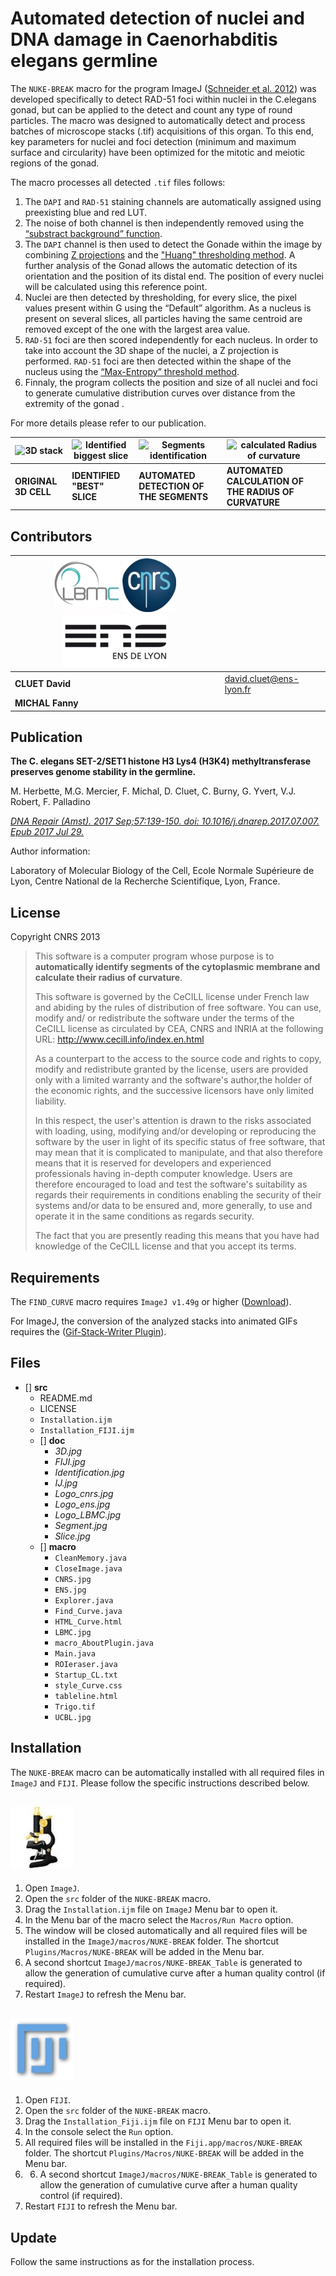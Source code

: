 Automated detection of nuclei and DNA damage in Caenorhabditis elegans germline
===

The `NUKE-BREAK` macro for the program ImageJ ([Schneider et al. 2012](https://www.ncbi.nlm.nih.gov/pmc/articles/PMC5554542/)) was developed specifically to detect RAD-51 foci within nuclei in the C.elegans gonad, but can be applied to the detect and count any type of round particles. The macro was designed to automatically detect and process batches of microscope stacks (.tif) acquisitions of this organ. To this end, key parameters for nuclei and foci detection (minimum and maximum surface and circularity) have been optimized for the mitotic and meiotic regions of the gonad.


The macro processes all detected `.tif` files follows:
1. The `DAPI` and `RAD-51` staining channels are automatically assigned using preexisting blue and red LUT.
2. The noise of both channel is then independently removed using the [“substract background” function](http://ieeexplore.ieee.org/document/1654163/?reload=true).
3. The `DAPI` channel is then used to detect the Gonade within the image by combining [Z projections](https://www.biotechniques.com/biotechniques/BiotechniquesJournal/supplements/2007/July/ImageJ-for-microscopy/biotechniques-42894.html) and the ["Huang" thresholding method](https://pdfs.semanticscholar.org/8906/64d6e7861253bd8c36d0e9079f96c9f22d67.pdf). A further analysis of the Gonad allows the automatic detection of its orientation and the position of its distal end. The position of every nuclei will be calculated using this reference point.
4. Nuclei are then detected by thresholding, for every slice, the pixel values present within G using the “Default” algorithm. As a nucleus is present on several slices, all particles having the same centroid are removed except of the one with the largest area value.
5. `RAD-51` foci are then scored independently for each nucleus. In order to take into account the 3D shape of the nuclei, a Z projection is performed. `RAD-51` foci are then detected within the shape of the nucleus using the [“Max-Entropy” threshold method](https://www.sciencedirect.com/science/article/pii/0734189X85901252).
6. Finnaly, the program collects the position and size of all nuclei and foci to generate cumulative distribution curves over distance from the extremity of the gonad .

For more details please refer to our publication.

|![3D stack](src/doc/3D.jpg)|![Identified biggest slice](src/doc/Slice.jpg)|![Segments identification](src/doc/Identification.jpg)|![calculated Radius of curvature](src/doc/Segment.jpg)
|-------------------------------------|-----------------------------------|-----------------------------------|-----------------------------------|
|**ORIGINAL 3D CELL**   |**IDENTIFIED "BEST" SLICE**   |**AUTOMATED DETECTION OF THE SEGMENTS**   |**AUTOMATED CALCULATION OF THE RADIUS OF CURVATURE**   |

**Contributors**
--

| ![LBMC Logo](src/doc/Logo_LBMC.jpg) ![CNRS Logo](src/doc/Logo_cnrs.jpg) ![ENS Logo](src/doc/Logo_ens.jpg) ||
|-----------------------------|------------|
|**CLUET David**|     [david.cluet@ens-lyon.fr](david.cluet@ens-lyon.fr)|
|**MICHAL Fanny**|     |


**Publication**
--


**The C. elegans SET-2/SET1 histone H3 Lys4 (H3K4) methyltransferase preserves genome stability in the germline.**

M. Herbette, M.G. Mercier, F. Michal, D. Cluet, C. Burny, G. Yvert, V.J. Robert, F. Palladino


[*DNA Repair (Amst). 2017 Sep;57:139-150. doi: 10.1016/j.dnarep.2017.07.007. Epub 2017 Jul 29.*](https://www.sciencedirect.com/science/article/pii/S1568786417302707?via%3Dihub)

Author information:

Laboratory of Molecular Biology of the Cell, Ecole Normale Supérieure de Lyon,
Centre National de la Recherche Scientifique, Lyon, France.




License
--

Copyright CNRS 2013


>This software is a computer program whose purpose is to **automatically identify segments of the cytoplasmic membrane and calculate their radius of curvature**.
>
>This software is governed by the CeCILL  license under French law and abiding
by the rules of distribution of free software. You can use, modify and/ or
redistribute the software under the terms of the CeCILL license as circulated
by CEA, CNRS and INRIA at the following URL:
http://www.cecill.info/index.en.html
>
>As a counterpart to the access to the source code and  rights to copy, modify
and redistribute granted by the license, users are provided only with a limited
warranty  and the software's author,the holder of the economic rights, and the
successive licensors have only limited liability.
>
>In this respect, the user's attention is drawn to the risks associated with
loading, using, modifying and/or developing or reproducing the software by the
user in light of its specific status of free software, that may mean  that it
is complicated to manipulate, and that also therefore means  that it is
reserved for developers  and  experienced professionals having in-depth
computer knowledge. Users are therefore encouraged to load and test the
software's suitability as regards their requirements in conditions enabling
the security of their systems and/or data to be ensured and, more generally,
to use and operate it in the same conditions as regards security.
>
>The fact that you are presently reading this means that you have had knowledge
of the CeCILL license and that you accept its terms.


**Requirements**
--
The `FIND_CURVE` macro requires `ImageJ v1.49g` or higher ([Download](https://imagej.nih.gov/ij/download.html)).

For ImageJ, the conversion of the analyzed stacks into animated GIFs requires the ([Gif-Stack-Writer Plugin](https://imagej.nih.gov/ij/plugins/gif-stack-writer.html)).


**Files**
--
- [] **src**
    - README.md
    - LICENSE
    - `Installation.ijm`
    - `Installation_FIJI.ijm`
    - [] **doc**
        - *3D.jpg*
        - *FIJI.jpg*
        - *Identification.jpg*
        - *IJ.jpg*
        - *Logo_cnrs.jpg*
        - *Logo_ens.jpg*
        - *Logo_LBMC.jpg*
        - *Segment.jpg*
        - *Slice.jpg*
    - [] **macro**
        - `CleanMemory.java`
        - `CloseImage.java`
        - `CNRS.jpg`
        - `ENS.jpg`
        - `Explorer.java`
        - `Find_Curve.java`
        - `HTML_Curve.html`
        - `LBMC.jpg`
        - `macro_AboutPlugin.java`
        - `Main.java`
        - `ROIeraser.java`
        - `Startup_CL.txt`
        - `style_Curve.css`
        - `tableline.html`
        - `Trigo.tif`
        - `UCBL.jpg`


**Installation**
--
The `NUKE-BREAK` macro can be automatically installed with all required files in `ImageJ` and `FIJI`. Please follow the specific instructions described below.


![ImageJ Logo](src/doc/IJ.jpg)
---
1. Open `ImageJ`.
2. Open the `src` folder of the `NUKE-BREAK` macro.
3. Drag the `Installation.ijm` file on `ImageJ` Menu bar to open it.
4. In the Menu bar of the macro select the `Macros/Run Macro` option.
5. The window will be closed automatically and all required files will be installed in the `ImageJ/macros/NUKE-BREAK` folder. The shortcut `Plugins/Macros/NUKE-BREAK` will be added in the Menu bar.
6. A second shortcut `ImageJ/macros/NUKE-BREAK_Table` is generated to allow the generation of cumulative curve after a human quality control (if required).
7. Restart `ImageJ` to refresh the Menu bar.


![FIJI Logo](src/doc/FIJI.jpg)
---
1. Open `FIJI`.
2. Open the `src` folder of the `NUKE-BREAK` macro.
3. Drag the `Installation_Fiji.ijm` file on `FIJI` Menu bar to open it.
4. In the console select the `Run` option.
5. All required files will be installed in the `Fiji.app/macros/NUKE-BREAK` folder. The shortcut `Plugins/Macros/NUKE-BREAK` will be added in the Menu bar.
6. 6. A second shortcut `ImageJ/macros/NUKE-BREAK_Table` is generated to allow the generation of cumulative curve after a human quality control (if required).
7. Restart `FIJI` to refresh the Menu bar.


**Update**
---
Follow the same instructions as for the installation process.
